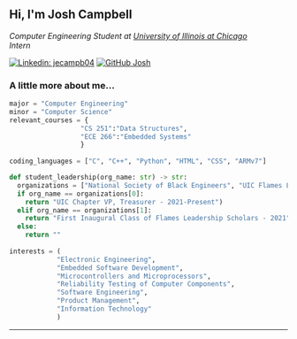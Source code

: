 <h2> Hi, I'm Josh Campbell</h2>
<p><em>Computer Engineering Student at <a href="http://www.uic.edu">University of Illinois at Chicago</a></br>Intern</em></p>

[![Linkedin: jecampb04](https://img.shields.io/badge/-jecampb04-blue?style=flat-square&logo=Linkedin&logoColor=white&link=https://www.linkedin.com/in/jecampb04/)](https://www.linkedin.com/in/jecampb04/)
[![GitHub Josh](https://img.shields.io/github/followers/jec0077?label=follow&style=social)](https://github.com/jec0077)

### A little more about me...  

```python
major = "Computer Engineering"
minor = "Computer Science"
relevant_courses = {
                  "CS 251":"Data Structures", 
                  "ECE 266":"Embedded Systems"
                  }
                  
coding_languages = ["C", "C++", "Python", "HTML", "CSS", "ARMv7"]

def student_leadership(org_name: str) -> str:
  organizations = ["National Society of Black Engineers", "UIC Flames Leadership Council"]
  if org_name == organizations[0]:
    return "UIC Chapter VP, Treasurer - 2021-Present")
  elif org_name == organizations[1]:
    return "First Inaugural Class of Flames Leadership Scholars - 2021"
  else:
    return ""
  
interests = (
            "Electronic Engineering",
            "Embedded Software Development",
            "Microcontrollers and Microprocessors",
            "Reliability Testing of Computer Components", 
            "Software Engineering", 
            "Product Management", 
            "Information Technology"
            )
```

---
